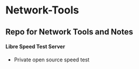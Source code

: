 # Network-Tools
Repo for Network Tools and Notes
--------------------------------
#### Libre Speed Test Server
 * Private open source speed test
 
